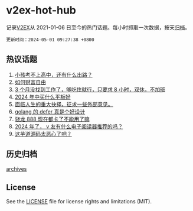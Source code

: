 # v2ex-hot-hub

 记录[V2EX](https://www.v2ex.com/)从 2021-01-06 日至今的热门话题。每小时抓取一次数据，按天[归档](archives)。

`更新时间：2024-05-01 09:27:38 +0800`

## 热议话题

1. [小孩考不上高中，还有什么出路？](https://www.v2ex.com/t/1037000)
1. [如何财富自由](https://www.v2ex.com/t/1036945)
1. [3 个月没找到工作了，够吃住就行，只要求 8 小时，双休，不加班](https://www.v2ex.com/t/1037071)
1. [2024 年中买什么平板好](https://www.v2ex.com/t/1036955)
1. [面临人生的重大抉择，征求一些外部意见。](https://www.v2ex.com/t/1036970)
1. [golang 的 defer 真是个好设计](https://www.v2ex.com/t/1036972)
1. [骁龙 888 现在都卡了不能用了嘛](https://www.v2ex.com/t/1037047)
1. [2024 年了， v 友有什么电子阅读器推荐的吗？](https://www.v2ex.com/t/1036959)
1. [这芋道源码太恶心了吧？](https://www.v2ex.com/t/1036965)

## 历史归档

[archives](archives)

## License

See the [LICENSE](LICENSE) file for license rights and limitations (MIT).
